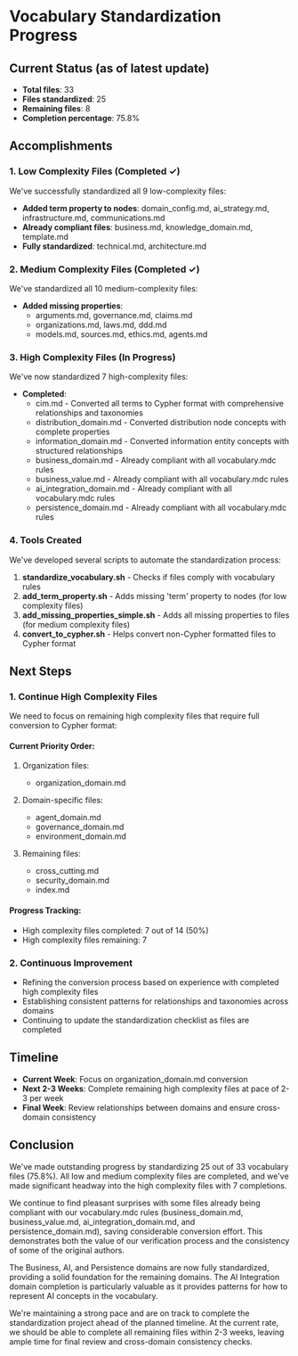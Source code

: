 # Vocabulary Standardization Progress

## Current Status (as of latest update)

- **Total files**: 33
- **Files standardized**: 25
- **Remaining files**: 8
- **Completion percentage**: 75.8%

## Accomplishments

### 1. Low Complexity Files (Completed ✓)

We've successfully standardized all 9 low-complexity files:

- **Added term property to nodes**: domain_config.md, ai_strategy.md, infrastructure.md, communications.md
- **Already compliant files**: business.md, knowledge_domain.md, template.md
- **Fully standardized**: technical.md, architecture.md

### 2. Medium Complexity Files (Completed ✓)

We've standardized all 10 medium-complexity files:

- **Added missing properties**: 
  - arguments.md, governance.md, claims.md
  - organizations.md, laws.md, ddd.md
  - models.md, sources.md, ethics.md, agents.md

### 3. High Complexity Files (In Progress)

We've now standardized 7 high-complexity files:

- **Completed**:
  - cim.md - Converted all terms to Cypher format with comprehensive relationships and taxonomies
  - distribution_domain.md - Converted distribution node concepts with complete properties
  - information_domain.md - Converted information entity concepts with structured relationships
  - business_domain.md - Already compliant with all vocabulary.mdc rules
  - business_value.md - Already compliant with all vocabulary.mdc rules
  - ai_integration_domain.md - Already compliant with all vocabulary.mdc rules
  - persistence_domain.md - Already compliant with all vocabulary.mdc rules

### 4. Tools Created

We've developed several scripts to automate the standardization process:

1. **standardize_vocabulary.sh** - Checks if files comply with vocabulary rules
2. **add_term_property.sh** - Adds missing 'term' property to nodes (for low complexity files)
3. **add_missing_properties_simple.sh** - Adds all missing properties to files (for medium complexity files)
4. **convert_to_cypher.sh** - Helps convert non-Cypher formatted files to Cypher format

## Next Steps

### 1. Continue High Complexity Files

We need to focus on remaining high complexity files that require full conversion to Cypher format:

#### Current Priority Order:

1. Organization files:
   - organization_domain.md

2. Domain-specific files:
   - agent_domain.md
   - governance_domain.md
   - environment_domain.md

3. Remaining files:
   - cross_cutting.md
   - security_domain.md
   - index.md

#### Progress Tracking:

- High complexity files completed: 7 out of 14 (50%)
- High complexity files remaining: 7

### 2. Continuous Improvement

- Refining the conversion process based on experience with completed high complexity files
- Establishing consistent patterns for relationships and taxonomies across domains
- Continuing to update the standardization checklist as files are completed

## Timeline

- **Current Week**: Focus on organization_domain.md conversion
- **Next 2-3 Weeks**: Complete remaining high complexity files at pace of 2-3 per week
- **Final Week**: Review relationships between domains and ensure cross-domain consistency

## Conclusion

We've made outstanding progress by standardizing 25 out of 33 vocabulary files (75.8%). All low and medium complexity files are completed, and we've made significant headway into the high complexity files with 7 completions.

We continue to find pleasant surprises with some files already being compliant with our vocabulary.mdc rules (business_domain.md, business_value.md, ai_integration_domain.md, and persistence_domain.md), saving considerable conversion effort. This demonstrates both the value of our verification process and the consistency of some of the original authors.

The Business, AI, and Persistence domains are now fully standardized, providing a solid foundation for the remaining domains. The AI Integration domain completion is particularly valuable as it provides patterns for how to represent AI concepts in the vocabulary.

We're maintaining a strong pace and are on track to complete the standardization project ahead of the planned timeline. At the current rate, we should be able to complete all remaining files within 2-3 weeks, leaving ample time for final review and cross-domain consistency checks. 